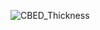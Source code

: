 ![CBED_Thickness](https://user-images.githubusercontent.com/72528278/193471883-a91f4b7a-89ae-4add-980a-c3aca3ca1d9c.png)

